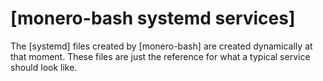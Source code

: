 # [monero-bash systemd services]

The [systemd] files created by [monero-bash] are created dynamically at that moment. These files are just the reference for what a typical service should look like.

